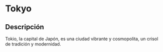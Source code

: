 # Tokyo

## Descripción
Tokio, la capital de Japón, es una ciudad vibrante y cosmopolita, un crisol de tradición y modernidad. 